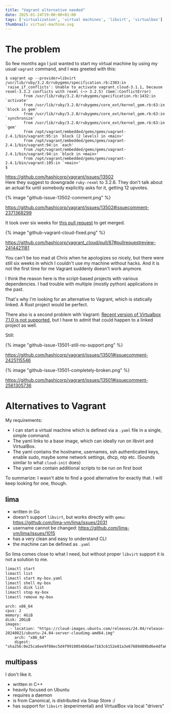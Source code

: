 ```yaml
---
title: "Vagrant alternative needed"
date: 2025-01-24T19:00:00+01:00
tags: ['virtualization', 'virtual machines', 'libvirt', 'virtualbox']
thumbnail: virtual-machine.svg
---
```


# The problem

So few months ago I just wanted to start my virtual machine
by using my usual `vagrant` command, and I was greeted with this:

```shell-session
$ vagrant up --provider=libvirt
/usr/lib/ruby/3.2.0/rubygems/specification.rb:2303:in `raise_if_conflicts': Unable to activate vagrant_cloud-3.1.1, because rexml-3.3.2 conflicts with rexml (~> 3.2.5) (Gem::ConflictError)
        from /usr/lib/ruby/3.2.0/rubygems/specification.rb:1432:in `activate'
        from /usr/lib/ruby/3.2.0/rubygems/core_ext/kernel_gem.rb:63:in `block in gem'
        from /usr/lib/ruby/3.2.0/rubygems/core_ext/kernel_gem.rb:63:in `synchronize'
        from /usr/lib/ruby/3.2.0/rubygems/core_ext/kernel_gem.rb:63:in `gem'
        from /opt/vagrant/embedded/gems/gems/vagrant-2.4.1/bin/vagrant:95:in `block (2 levels) in <main>'
        from /opt/vagrant/embedded/gems/gems/vagrant-2.4.1/bin/vagrant:94:in `each'
        from /opt/vagrant/embedded/gems/gems/vagrant-2.4.1/bin/vagrant:94:in `block in <main>'
        from /opt/vagrant/embedded/gems/gems/vagrant-2.4.1/bin/vagrant:105:in `<main>'
$
```

<https://github.com/hashicorp/vagrant/issues/13502>\
Here they suggest to downgrade `ruby-rexml` to 3.2.6.
They don't talk about an actual fix until somebody explicitly asks for it,
getting 12 upvotes.

{% image "github-issue-13502-comment.png" %}

<https://github.com/hashicorp/vagrant/issues/13502#issuecomment-2371368299>

It took over six weeks for [this pull request](https://github.com/hashicorp/vagrant_cloud/pull/87)
to get merged.

{% image "github-vagrant-cloud-fixed.png" %}

<https://github.com/hashicorp/vagrant_cloud/pull/87#pullrequestreview-2414421181>

You can't be too mad at Chris when he apologizes so nicely,
but there were still six weeks in which I couldn't use my machine without hacks.
And it is not the first time for me Vagrant suddenly doesn't work anymore.

I think the reason here is the script-based projects with various dependencies.
I had trouble with multiple (mostly python) applications in the past.

That's why I'm looking for an alternative to Vagrant, which is statically linked.
A Rust project would be perfect.

There also is a second problem with Vagrant:
[Recent version of Virtualbox 7.1.0 is not supported](https://github.com/hashicorp/vagrant/issues/13501),
but I have to admit that could happen to a linked project as well.

Still:

{% image "github-issue-13501-still-no-support.png" %}

<https://github.com/hashicorp/vagrant/issues/13501#issuecomment-2425115546>

{% image "github-issue-13501-completely-broken.png" %}

<https://github.com/hashicorp/vagrant/issues/13501#issuecomment-2561305736>

# Alternatives to Vagrant

My requirements:

- I can start a virtual machine which is defined via a `.yaml` file in a single, simple command.
- The yaml links to a base image, which can ideally run on libvirt and VirtualBox.
- The yaml contains the hostname, usernames, ssh authenticated keys, enable sudo, maybe some network settings, dhcp, ntp etc.
  (Sounds similar to what `cloud-init` does)
- The yaml can contain additional scripts to be run on first boot

To summarize: I wasn't able to find a good alternative for exactly that.
I will keep looking for one, though.

## lima

- written in Go
- doesn't support `libvirt`, but works directly with `qemu`:
  <https://github.com/lima-vm/lima/issues/2031>
- username cannot be changed:
  <https://github.com/lima-vm/lima/issues/1015>
- has a very clean and easy to understand CLI
- the machine can be defined as `.yaml`

So lima comes close to what I need, but without proper `libvirt`
support it is not a solution to me.

```bash
limactl start
limactl list
limactl start my-box.yaml
limactl shell my-box
limactl disk list
limactl stop my-box
limactl remove my-box
```

```{data-filename=./my-box.yaml}
arch: x86_64
cpus: 2
memory: 4GiB
disk: 20GiB
images:
  - location: "https://cloud-images.ubuntu.com/releases/24.04/release-20240821/ubuntu-24.04-server-cloudimg-amd64.img"
    arch: "x86_64"
    digest: "sha256:0e25ca6ee9f08ec5d4f9910054b66ae7163c6152e81a3e67689d89bd6e4dfa69"
```

## multipass

I don't like it.

- written in C++
- heavily focused on Ubuntu
- requires a daemon
- is from Canonical, is distributed via Snap Store :/
- has support for `libvirt` (experimental) and VirtualBox via local "drivers"
